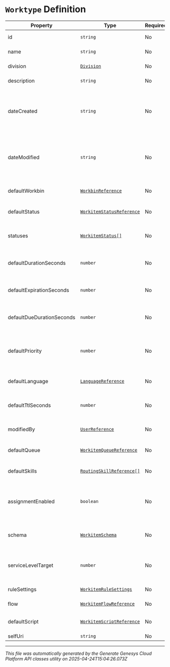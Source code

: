 # `Worktype` Definition

| Property | Type | Required | Description |
|----------|------|----------|-------------|
| id | `string` | No | The globally unique identifier for the object. |
| name | `string` | No | The name of the Worktype. |
| division | [`Division`](division-definition.md) | No | The division to which this entity belongs. |
| description | `string` | No | The description of the Worktype. |
| dateCreated | `string` | No | The creation date of the Worktype. Date time is represented as an ISO-8601 string. For example: yyyy-MM-ddTHH:mm:ss[.mmm]Z |
| dateModified | `string` | No | The modified date of the Worktype. Date time is represented as an ISO-8601 string. For example: yyyy-MM-ddTHH:mm:ss[.mmm]Z |
| defaultWorkbin | [`WorkbinReference`](workbinreference-definition.md) | No | The default Workbin for Workitems created from the Worktype. |
| defaultStatus | [`WorkitemStatusReference`](workitemstatusreference-definition.md) | No | The default status for Workitems created from the Worktype. |
| statuses | [`WorkitemStatus[]`](workitemstatus-definition.md) | No | The list of possible statuses for Workitems created from the Worktype. |
| defaultDurationSeconds | `number` | No | The default duration in seconds for Workitems created from the Worktype. |
| defaultExpirationSeconds | `number` | No | The default expiration time in seconds for Workitems created from the Worktype. |
| defaultDueDurationSeconds | `number` | No | The default due duration in seconds for Workitems created from the Worktype. |
| defaultPriority | `number` | No | The default priority for Workitems created from the Worktype. The valid range is between -25,000,000 and 25,000,000. |
| defaultLanguage | [`LanguageReference`](languagereference-definition.md) | No | The default language for Workitems created from the Worktype. |
| defaultTtlSeconds | `number` | No | The default time to time to live in seconds for Workitems created from the Worktype. |
| modifiedBy | [`UserReference`](userreference-definition.md) | No | The id of the User who modified the Worktype. |
| defaultQueue | [`WorkitemQueueReference`](workitemqueuereference-definition.md) | No | The default queue for Workitems created from the Worktype. |
| defaultSkills | [`RoutingSkillReference[]`](routingskillreference-definition.md) | No | The default skills for Workitems created from the Worktype. |
| assignmentEnabled | `boolean` | No | When set to true, Workitems will be sent to the queue of the Worktype as they are created. Default value is false. |
| schema | [`WorkitemSchema`](workitemschema-definition.md) | No | The schema defining the custom attributes for Workitems created from the Worktype. |
| serviceLevelTarget | `number` | No | The target service level for Workitems created from the Worktype. The default value is 100. |
| ruleSettings | [`WorkitemRuleSettings`](workitemrulesettings-definition.md) | No | Settings for the worktypes rules. |
| flow | [`WorkitemFlowReference`](workitemflowreference-definition.md) | No | The flow associated with the Worktype. |
| defaultScript | [`WorkitemScriptReference`](workitemscriptreference-definition.md) | No | The default script for Workitems created from the Worktype. |
| selfUri | `string` | No | The URI for this object |

---

*This file was automatically generated by the Generate Genesys Cloud Platform API classes utility on 2025-04-24T15:04:26.073Z*